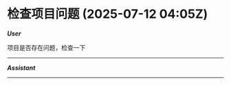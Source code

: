 <!-- Generated by SpecStory -->

# 检查项目问题 (2025-07-12 04:05Z)

_**User**_

项目是否存在问题，检查一下

---

_**Assistant**_



---

